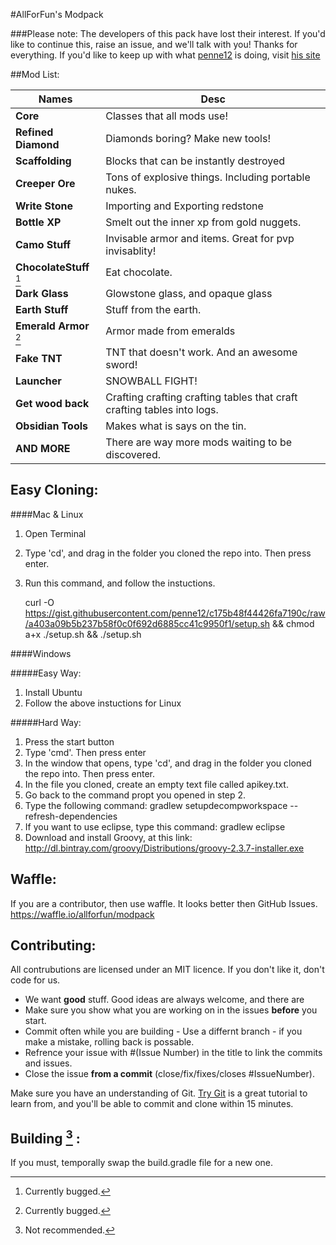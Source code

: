 #AllForFun's Modpack

###Please note:
The developers of this pack have lost their interest. If you'd like to continue this, raise an issue, and we'll talk with you! Thanks for everything. If you'd like to keep up with what  [penne12](http://twitter.com/penne12_) is doing, visit [his site](http://bensites.com)

##Mod List:


Names					| Desc
------------------|-----------
**Core**				| Classes that all mods use!
**Refined Diamond**	| Diamonds boring? Make new tools!
**Scaffolding**		| Blocks that can be instantly destroyed
**Creeper Ore**		| Tons of explosive things. Including portable nukes.
**Write Stone**		| Importing and Exporting redstone
**Bottle XP**			| Smelt out the inner xp from gold nuggets.
**Camo Stuff**		| Invisable armor and items. Great for pvp invisablity!
**ChocolateStuff** [^1]| Eat chocolate.
**Dark Glass**		| Glowstone glass, and opaque glass
**Earth Stuff**		| Stuff from the earth.
**Emerald Armor** [^1]| Armor made from emeralds
**Fake TNT**			| TNT that doesn't work. And an awesome sword!
**Launcher**			| SNOWBALL FIGHT!
**Get wood back**	| Crafting crafting crafting tables that craft crafting 						  tables into logs.
**Obsidian Tools**	| Makes what is says on the tin.
**AND MORE**			| There are way more mods waiting to be discovered.

Easy Cloning:
------------
####Mac & Linux
1. Open Terminal
2. Type 'cd', and drag in the folder you cloned the repo into. Then press enter.
3. Run this command, and follow the instuctions.

    curl -O https://gist.githubusercontent.com/penne12/c175b48f44426fa7190c/raw/a403a09b5b237b58f0c0f692d6885cc41c9950f1/setup.sh && chmod a+x ./setup.sh && ./setup.sh

####Windows

#####Easy Way:

1. Install Ubuntu
2. Follow the above instuctions for Linux

#####Hard Way:

1. Press the start button
2. Type 'cmd'. Then press enter
3. In the window that opens, type 'cd', and drag in the folder you cloned the repo into. Then press enter.
4. In the file you cloned, create an empty text file called apikey.txt.
5. Go back to the command propt you opened in step 2.
6. Type the following command: gradlew setupdecompworkspace --refresh-dependencies
7. If you want to use eclipse, type this command: gradlew eclipse
8. Download and install Groovy, at this link: http://dl.bintray.com/groovy/Distributions/groovy-2.3.7-installer.exe

  


Waffle:
------
If you are a contributor, then use waffle. It looks better then GitHub Issues. 
https://waffle.io/allforfun/modpack


Contributing:
-------------
All contrubutions are licensed under an MIT licence. If you don't like it, don't code for us.

- We want **good** stuff. Good ideas are always welcome, and there are 
- Make sure you show what you are working on in the issues **before** you start.
- Commit often while you are building - Use a differnt branch - if you make a mistake, rolling back is possable.
- Refrence your issue with #(Issue Number) in the title to link the commits and issues.
- Close the issue **from a commit** (close/fix/fixes/closes #IssueNumber).

Make sure you have an understanding of Git. [Try Git][tutorial] is a great tutorial to learn from, and you'll be able to commit and clone within 15 minutes.

[tutorial]:https://try.github.io/

Building [^2] :
--------
If you must, temporally swap the build.gradle file for a new one.





[^1]: Currently bugged.
[^2]: Not recommended.
